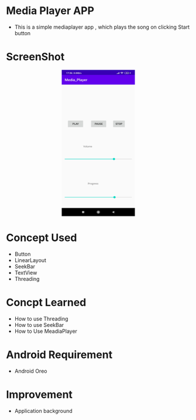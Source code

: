 # Media Player APP
- This is a simple mediaplayer app , which plays the song  on clicking Start button

# ScreenShot
<p align="center">
<img src="images/screenshot.jpg" width="200" height="400"/>
</p>

# Concept Used
- Button
- LinearLayout
- SeekBar
- TextView
- Threading

# Concpt Learned

- How to use Threading
- How to use SeekBar
- How to Use MeadiaPlayer

# Android Requirement
- Android Oreo

# Improvement
- Application background

